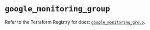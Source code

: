 # `google_monitoring_group`

Refer to the Terraform Registry for docs: [`google_monitoring_group`](https://registry.terraform.io/providers/hashicorp/google-beta/6.49.0/docs/resources/google_monitoring_group).
